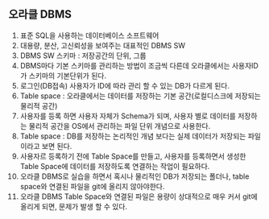 ## 오라클 DBMS
1. 표준 SQL을 사용하는 데이터베이스 소프트웨어
2. 대용량, 분산, 고신뢰성을 보여주는 대표적인 DBMS SW
3. DBMS SW 스키마 : 저장공간의 단위, 그룹
4. DBMS마다 기본 스키마를 관리하는 방법이 조금씩 다른데
	오라클에서는 사용자ID가 스키마의 기본단위가 된다.
5. 로그인(DB접속) 사용자가 ID에 따라 관리 할 수 있는 DB가 다르게 된다.
6. Table space : 오라클에서는 데이터를 저장하는 기본 공간(로컬디스크에 저장되는 물리적 공간)
7. 사용자를 등록 하면 사용자 자체가 Schema가 되며, 사용자 별로
	데이터를 저장하는 물리적 공간을 OS에서 관리하는 파일 단위 개념으로 사용한다.
8. Table space : DB를 저장하는 논리적인 개념 보다는 실제 데이터가 저장되는 파일이라고 보면 된다.
9. 사용자르 등록하기 전에 Table Space를 만들고, 사용자를 등록하면서 생성한 Table Space에 데이터를 저장하도록 연결하는 작업이 필요하다.
10. 오라클 DBMS로 실습을 하면서 혹시나 물리적인 DB가 저장되는 폴더나, table space와 연결된 파일을 git에 올리지 않아야한다.
11. 오라클 DBMS Table Space와 연결된 파일은 용량이 상대적으로 매우 커서 git에 올리게 되면, 문제가 발생 할 수 있다.